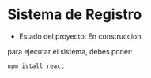 <h1> Sistema de Registro </h1>

- Estado del proyecto: En construccion.

para ejecutar el sistema, debes poner:

```npm istall react```
